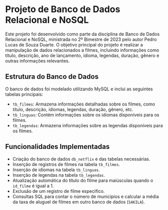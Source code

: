 # Projeto de Banco de Dados Relacional e NoSQL

Este projeto foi desenvolvido como parte da disciplina de Banco de Dados Relacional e NoSQL, ministrada no 2º Bimestre de 2023 pelo autor Pedro Lucas de Souza Duarte. O objetivo principal do projeto é realizar a manipulação de dados relacionados a filmes, incluindo informações como título, descrição, ano de lançamento, idioma, legendas, duração, gênero e outras informações relevantes.

## Estrutura do Banco de Dados

O banco de dados foi modelado utilizando MySQL e inclui as seguintes tabelas principais:

- `tb_filmes`: Armazena informações detalhadas sobre os filmes, como título, descrição, idiomas, legendas, duração, gênero, etc.
- `tb_linguas`: Contém informações sobre os idiomas disponíveis para os filmes.
- `tb_legendas`: Armazena informações sobre as legendas disponíveis para os filmes.

## Funcionalidades Implementadas

- Criação do banco de dados `db_netflix` e das tabelas necessárias.
- Inserção de registros de filmes na tabela `tb_filmes`.
- Inserção de idiomas na tabela `tb_linguas`.
- Inserção de legendas na tabela `tb_legendas`.
- Atualização automática do título do filme para maiúsculas quando o `id_filme` é igual a 1.
- Exclusão de um registro de filme específico.
- Consultas SQL para contar o número de municípios e calcular a média da taxa de aluguel de filmes em outro banco de dados (`SAKILA`).
